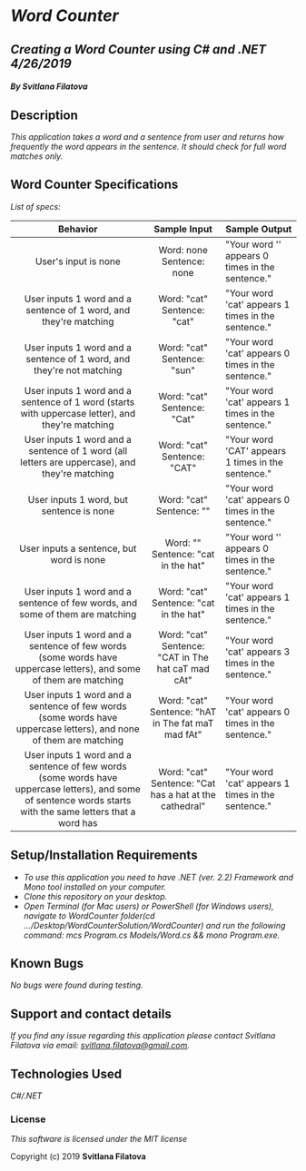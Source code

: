 # _**Word Counter**_

## _Creating a Word Counter using C# and .NET 4/26/2019_

#### _**By Svitlana Filatova**_

## Description

_This application takes a word and a sentence from user and returns how frequently the word appears in the sentence. It should check for full word matches only._

## Word Counter Specifications

_List of specs:_

|                                                                           Behavior                                                                          |                      Sample Input                      | Sample Output                                      |
|:-----------------------------------------------------------------------------------------------------------------------------------------------------------:|:------------------------------------------------------:|----------------------------------------------------|
| User's input is none                                                                                                                                        | Word: none Sentence: none                              | "Your word '' appears 0 times in the sentence."    |
| User inputs 1 word and a sentence of 1 word, and they're matching                                                                                           | Word: "cat" Sentence: "cat"                            | "Your word 'cat' appears 1 times in the sentence." |
| User inputs 1 word and a sentence of 1 word, and they're not matching                                                                                       | Word: "cat" Sentence: "sun"                            | "Your word 'cat' appears 0 times in the sentence." |
| User inputs 1 word and a sentence of 1 word (starts with uppercase letter), and they're matching                                                            | Word: "cat" Sentence: "Cat"                            | "Your word 'cat' appears 1 times in the sentence." |
| User inputs 1 word and a sentence of 1 word (all letters are uppercase), and they're matching                                                               | Word: "cat" Sentence: "CAT"                            | "Your word 'CAT' appears 1 times in the sentence." |
| User inputs 1 word, but sentence is none                                                                                                                    | Word: "cat" Sentence: ""                               | "Your word 'cat' appears 0 times in the sentence." |
| User inputs a sentence, but word is none                                                                                                                    | Word: "" Sentence: "cat in the hat"                    | "Your word '' appears 0 times in the sentence."    |
| User inputs 1 word and a sentence of few words, and some of them are matching                                                                               | Word: "cat" Sentence: "cat in the hat"                 | "Your word 'cat' appears 1 times in the sentence." |
| User inputs 1 word and a sentence of few words (some words have uppercase letters), and some of them are matching                                           | Word: "cat" Sentence: "CAT in The hat caT mad cAt"     | "Your word 'cat' appears 3 times in the sentence." |
| User inputs 1 word and a sentence of few words (some words have uppercase letters), and none of them are matching                                           | Word: "cat" Sentence: "hAT in The fat maT mad fAt"     | "Your word 'cat' appears 0 times in the sentence." |
| User inputs 1 word and a sentence of few words (some words have uppercase letters), and some of sentence words starts with the same letters that a word has | Word: "cat" Sentence: "Cat has a hat at the cathedral" | "Your word 'cat' appears 1 times in the sentence." |

## Setup/Installation Requirements

* _To use this application you need to have .NET (ver. 2.2) Framework and Mono tool installed on your computer._
* _Clone this repository on your desktop._
* _Open Terminal (for Mac users) or PowerShell (for Windows users), navigate to WordCounter folder(cd .../Desktop/WordCounterSolution/WordCounter) and run the following command: mcs Program.cs Models/Word.cs && mono Program.exe._


## Known Bugs
_No bugs were found during testing._


## Support and contact details

_If you find any issue regarding this application please contact Svitlana Filatova via email: svitlana.filatova@gmail.com._


## Technologies Used

_C#/.NET_


### License

*This software is licensed under the MIT license*

Copyright (c) 2019 **Svitlana Filatova**
